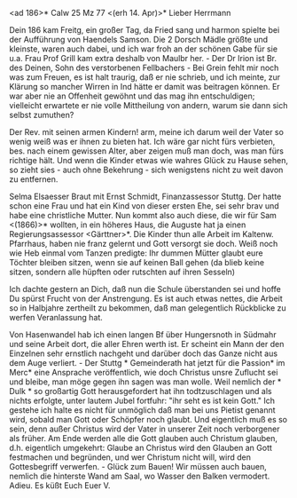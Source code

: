 <ad 186>* Calw 25 Mz 77
 <(erh 14. Apr)>*
Lieber Herrmann

Dein 186 kam Freitg, ein großer Tag, da Fried sang und harmon spielte bei der Aufführung von Haendels Samson. Die 2 Dorsch Mädle größte und kleinste, waren auch dabei, und ich war froh an der schönen Gabe für sie u.a. Frau Prof Grill kam extra deshalb von Maulbr her. - Der Dr Irion ist Br. des Deinen, Sohn des verstorbenen Fellbachers - Bei Grein fehlt mir noch was zum Freuen, es ist halt traurig, daß er nie schrieb, und ich meinte, zur Klärung so mancher Wirren in Ind hätte er damit was beitragen können. Er war aber nie an Offenheit gewöhnt und das mag ihn entschuldigen; vielleicht erwartete er nie volle Mittheilung von andern, warum sie dann sich selbst zumuthen?

Der Rev. mit seinen armen Kindern! arm, meine ich darum weil der Vater so wenig weiß was er ihnen zu bieten hat. Ich wäre gar nicht fürs verbieten, bes. nach einem gewissen Alter, aber zeigen muß man doch, was man fürs richtige hält. Und wenn die Kinder etwas wie wahres Glück zu Hause sehen, so zieht sies - auch ohne Bekehrung - sich wenigstens nicht zu weit davon zu entfernen.

Selma Elsaesser Braut mit Ernst Schmidt, Finanzassessor Stuttg. Der hatte schon eine Frau und hat ein Kind von dieser ersten Ehe, sei sehr brav und habe eine christliche Mutter. Nun kommt also auch diese, die wir für Sam <(1866)>* wollten, in ein höheres Haus, die Auguste hat ja einen Regierungsassessor <Gärttner>*. Die Kinder thun alle Arbeit im Kaltenw. Pfarrhaus, haben nie franz gelernt und Gott versorgt sie doch. Weiß noch wie Heb einmal vom Tanzen predigte: Ihr dummen Mütter glaubt eure Töchter bleiben sitzen, wenn sie auf keinen Ball gehen (da blieb keine sitzen, sondern alle hüpften oder rutschten auf ihren Sesseln)

Ich dachte gestern an Dich, daß nun die Schule überstanden sei und hoffe Du spürst Frucht von der Anstrengung. Es ist auch etwas nettes, die Arbeit so in Halbjahre zertheilt zu bekommen, daß man gelegentlich Rückblicke zu werfen Veranlassung hat.

Von Hasenwandel hab ich einen langen Bf über Hungersnoth in Südmahr und seine Arbeit dort, die aller Ehren werth ist. Er scheint ein Mann der den Einzelnen sehr ernstlich nachgeht und darüber doch das Ganze nicht aus dem Auge verliert. - Der Stuttg <Pfarr>* Gemeinderath hat jetzt für die Passion<szeit>* im Merc<ur>* eine Ansprache veröffentlich, wie doch Christus unsre Zuflucht sei und bleibe, man möge gegen ihn sagen was man wolle. Weil nemlich der <Dr>* Dulk <Social Democrat>* so großartig Gott herausgefordert hat ihn todtzuschlagen und als nichts erfolgte, unter lautem Jubel fortfuhr: "ihr seht es ist kein Gott." Ich gestehe ich halte es nicht für unmöglich daß man bei uns Pietist genannt wird, sobald man Gott oder Schöpfer noch glaubt. Und eigentlich muß es so sein, denn außer Christus wird der Vater in unserer Zeit noch verborgener als früher. Am Ende werden alle die Gott glauben auch Christum glauben, d.h. eigentlich umgekehrt: Glaube an Christus wird den Glauben an Gott festmachen und begründen, und wer Christum nicht will, wird den Gottesbegriff verwerfen. - Glück zum Bauen! Wir müssen auch bauen, nemlich die hinterste Wand am Saal, wo Wasser den Balken vermodert. Adieu. Es küßt Euch
 Euer V.
